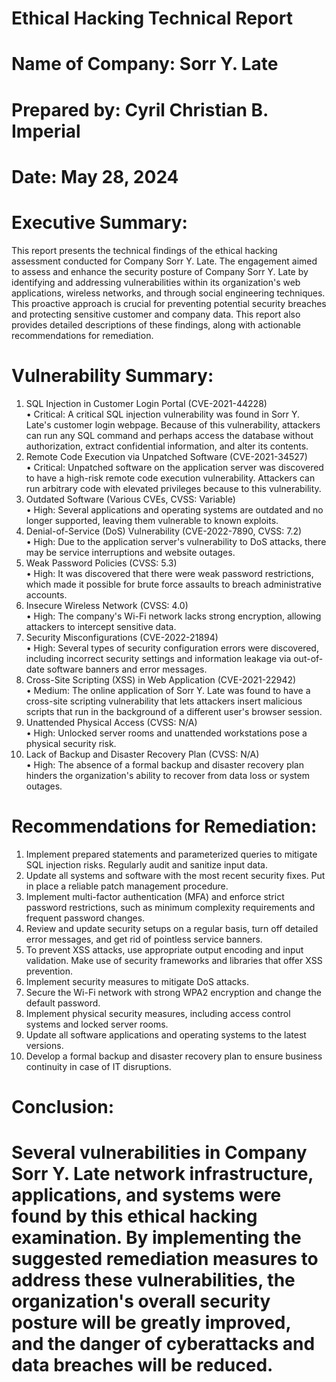 # Ethical Hacking Technical Report
# Name of Company: Sorr Y. Late 
# Prepared by: Cyril Christian B. Imperial
# Date: May 28, 2024
# Executive Summary:
This report presents the technical findings of the ethical hacking assessment conducted for Company Sorr Y. Late. The engagement aimed to assess and enhance the security posture of Company Sorr Y. Late by identifying and addressing vulnerabilities within its organization's web applications, wireless networks, and through social engineering techniques. This proactive approach is crucial for preventing potential security breaches and protecting sensitive customer and company data. This report also provides detailed descriptions of these findings, along with actionable recommendations for remediation.

# Vulnerability Summary:
1.	SQL Injection in Customer Login Portal (CVE-2021-44228) <br>
•	Critical: A critical SQL injection vulnerability was found in Sorr Y. Late's customer login webpage. Because of this vulnerability, attackers can run any SQL command and perhaps access the database without authorization, extract confidential information, and alter its contents.
2.	Remote Code Execution via Unpatched Software (CVE-2021-34527) <br>
•	Critical: Unpatched software on the application server was discovered to have a high-risk remote code execution vulnerability. Attackers can run arbitrary code with elevated privileges because to this vulnerability.
3.	Outdated Software (Various CVEs, CVSS: Variable) <br>
•	High: Several applications and operating systems are outdated and no longer supported, leaving them vulnerable to known exploits.
4.	Denial-of-Service (DoS) Vulnerability (CVE-2022-7890, CVSS: 7.2) <br>
•	High: Due to the application server's vulnerability to DoS attacks, there may be service interruptions and website outages.
5.	Weak Password Policies (CVSS: 5.3) <br>
•	High: It was discovered that there were weak password restrictions, which made it possible for brute force assaults to breach administrative accounts.
6.	Insecure Wireless Network (CVSS: 4.0) <br>
•	High: The company's Wi-Fi network lacks strong encryption, allowing attackers to intercept sensitive data.
7.	Security Misconfigurations (CVE-2022-21894) <br>
•	High: Several types of security configuration errors were discovered, including incorrect security settings and information leakage via out-of-date software banners and error messages.
8.	Cross-Site Scripting (XSS) in Web Application (CVE-2021-22942) <br>
•	Medium: The online application of Sorr Y. Late was found to have a cross-site scripting vulnerability that lets attackers insert malicious scripts that run in the background of a different user's browser session.
9.	Unattended Physical Access (CVSS: N/A)  <br>
•	High: Unlocked server rooms and unattended workstations pose a physical security risk.
10.	Lack of Backup and Disaster Recovery Plan (CVSS: N/A) <br>
•	High: The absence of a formal backup and disaster recovery plan hinders the organization's ability to recover from data loss or system outages.
# Recommendations for Remediation:
1.	Implement prepared statements and parameterized queries to mitigate SQL injection risks. Regularly audit and sanitize input data.
2.	Update all systems and software with the most recent security fixes. Put in place a reliable patch management procedure.
3.	Implement multi-factor authentication (MFA) and enforce strict password restrictions, such as minimum complexity requirements and frequent password changes.
4.	Review and update security setups on a regular basis, turn off detailed error messages, and get rid of pointless service banners.
5.	To prevent XSS attacks, use appropriate output encoding and input validation. Make use of security frameworks and libraries that offer XSS prevention.
6.	Implement security measures to mitigate DoS attacks.
7.	Secure the Wi-Fi network with strong WPA2 encryption and change the default password.
8.	Implement physical security measures, including access control systems and locked server rooms.
9.	Update all software applications and operating systems to the latest versions.
10.	Develop a formal backup and disaster recovery plan to ensure business continuity in case of IT disruptions.
# Conclusion:
# Several vulnerabilities in Company Sorr Y. Late network infrastructure, applications, and systems were found by this ethical hacking examination. By implementing the suggested remediation measures to address these vulnerabilities, the organization's overall security posture will be greatly improved, and the danger of cyberattacks and data breaches will be reduced.
